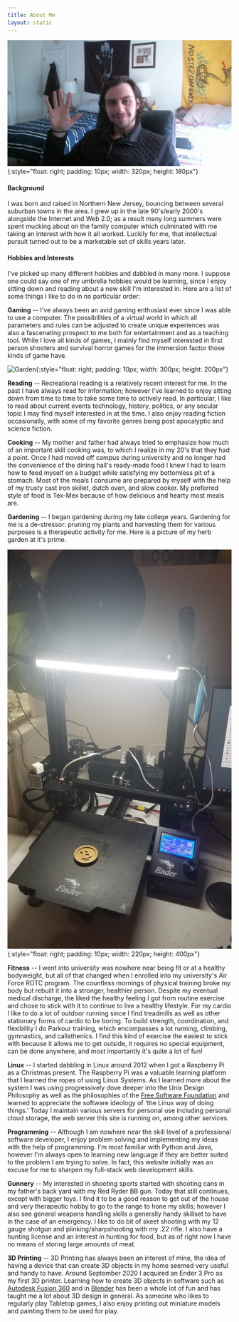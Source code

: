 ```yaml
---
title: About Me
layout: static
---
```


![Headshot](/assets/img/me.jpg){:style="float: right; padding: 10px; width: 320px; height: 180px"}

<h4>Background</h4>
I was born and raised in Northern New Jersey, bouncing between several suburban towns in the area. I grew up in the late 90's/early 2000's alongside the Internet and Web 2.0; as a result many long summers were spent mucking about on the family computer which culminated with me taking an interest with how it all worked. Luckily for me, that intellectual pursuit turned out to be a marketable set of skills years later.

<h4>Hobbies and Interests</h4>
I've picked up many different hobbies and dabbled in many more. I suppose one could say one of my umbrella hobbies would be learning, since I enjoy sitting down and reading about a new skill I'm interested in. Here are a list of some things I like to do in no particular order:

**Gaming** -- I've always been an avid gaming enthusiast ever since I was able to use a computer. The possibilities of a virtual world in which all parameters and rules can be adjusted to create unique experiences was also a fascenating prospect to me both for entertainment and as a teaching tool. While I love all kinds of games, I mainly find myself interested in first person shooters and survival horror games for the immersion factor those kinds of game have.

![Garden](/assets/img/garden.jpg){:style="float: right; padding: 10px; width: 300px; height: 200px"}

**Reading** -- Recreational reading is a relatively recent interest for me. In the past I have always read for information; however I've learned to enjoy sitting down from time to time to take some time to actively read. In particular, I like to read about current events technology, history, politics, or any secular topic I may find myself interested in at the time. I also enjoy reading fiction occasionally, with some of my favorite genres being post apocalyptic and science fiction.

**Cooking** -- My mother and father had always tried to emphasize how much of an important skill cooking was, to which I realize in my 20's that they had a point. Once I had moved off campus during university and no longer had the convenience of the dining hall's ready-made food I knew I had to learn how to feed myself on a budget while satisfying my bottomless pit of a stomach. Most of the meals I consume are prepared by myself with the help of my trusty cast iron skillet,  dutch oven, and slow cooker. My preferred style of food is Tex-Mex because of how delicious and hearty most meals are.

**Gardening** -- I began gardening during my late college years. Gardening for me is a de-stressor: pruning my plants and harvesting them for various purposes is a therapeutic activity for me. Here is a picture of my herb garden at it's prime.

![Ender 3](/assets/img/ender3.jpg){:style="float: right; padding: 10px; width: 220px; height: 400px"}

**Fitness** -- I went into university was nowhere near being fit or at a healthy bodyweight, but all of that changed when I enrolled into my university's Air Force ROTC program. The countless mornings of physical training broke my body but rebuilt it into a stronger, healthier person. Despite my eventual medical discharge, the liked the healthy feeling I got from routine exercise and chose to stick with it to continue to live a healthy lifestyle. For my cardio I like to do a lot of outdoor running since I find treadmills as well as other stationary forms of cardio to be boring. To build strength, coordination, and flexibility I do Parkour training, which encompasses a lot running, climbing, gymnastics, and calisthenics. I find this kind of exercise the easiest to stick with because it allows me to get outside, it requires no special equipment, can be done anywhere, and most importantly it's quite a lot of fun!

**Linux** -- I started dabbling in Linux around 2012 when I got a Raspberry Pi as a Christmas present. The Raspberry Pi was a valuable learning platform that I learned the ropes of using Linux Systems. As I learned more about the system I was using progressively dove deeper into the Unix Design Philosophy as well as the philosophies of the [Free Software Foundation](https://www.fsf.org/) and learned to appreciate the software ideology of 'the Linux way of doing things.' Today I maintain various servers for personal use including personal cloud storage, the web server this site is running on, among other services.

**Programming** -- Although I am nowhere near the skill level of a professional software developer, I enjoy problem solving and implementing my ideas with the help of programming.  I'm most familiar with Python and Java, however I'm always open to learning new language if they are better suited to the problem I am trying to solve. In fact, this website initially was an excuse for me to sharpen my full-stack web development skills.

**Gunnery** -- My interested in shooting sports started with shooting cans in my father's back yard with my Red Ryder BB gun. Today that still continues, except with bigger toys. I find it to be a good reason to get out of the house and very therapeutic hobby to go to the range to hone my skills; however I also see general weapons handling skills a generally handy skillset to have in the case of an emergency. I like to do bit of skeet shooting with my 12 gauge shotgun and plinking/sharpshooting with my .22 rifle. I also have a hunting license and an interest in hunting for food, but as of right now I have no means of storing large amounts of meat.

**3D Printing** -- 3D Printing has always been an interest of mine, the idea of having a device that can create 3D objects in my home seemed very useful and handy to have. Around September 2020 I acquired an Ender 3 Pro as my first 3D printer. Learning how to create 3D objects in software such as [Autodesk Fusion 360](https://www.autodesk.com/products/fusion-360/overview) and in [Blender](https://www.blender.org/) has been a whole lot of fun and has taught me a lot about 3D design in general. As someone who likes to regularly play Tabletop games, I also enjoy printing out miniature models and painting them to be used for play.
